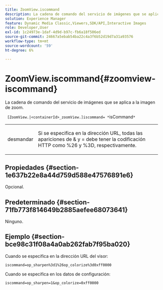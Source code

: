 ```yaml
---
title: ZoomView.iscommand
description: La cadena de comando del servicio de imágenes que se aplica a la imagen de zoom.
solution: Experience Manager
feature: Dynamic Media Classic,Viewers,SDK/API,Interactive Images
role: Developer,User
exl-id: 1c24973e-1daf-4d9d-b97c-fb6a18f506ed
source-git-commit: 24667a5ebab54ba22c4a3f6b52d19d7a31a93576
workflow-type: tm+mt
source-wordcount: '59'
ht-degree: 6%

---
```


# ZoomView.iscommand{#zoomview-iscommand}

La cadena de comando del servicio de imágenes que se aplica a la imagen de zoom.

` [ZoomView.|<containerId>_zoomView.]iscommand= *`isCommand`*`

<table id="table_06B5F795889E402FB6BCEA4D882E1422"> 
 <tbody> 
  <tr> 
   <td colname="col1"> <p> <span class="codeph"><span class="varname"> desmandar</span></span> </p> </td> 
   <td colname="col2"> <p> Si se especifica en la dirección URL, todas las apariciones de <span class="codeph"> &amp;</span> y <span class="codeph"> =</span> debe tener la codificación HTTP como <span class="codeph"> %26</span> y <span class="codeph"> %3D</span>, respectivamente. </p> </td> 
  </tr> 
 </tbody> 
</table>

## Propiedades {#section-1e637b22e8a44d759d588e47576891e6}

Opcional.

## Predeterminado {#section-71fb773f814649b2885aefee68073641}

Ninguno.

## Ejemplo {#section-bce98c31f08a4a0ab262fab7f95ba020}

Cuando se especifica en la dirección URL del visor:

`iscommand=op_sharpen%3d1%26op_colorize%3d0xff0000`

Cuando se especifica en los datos de configuración:

`iscommand=op_sharpen=1&op_colorize=0xff0000`
